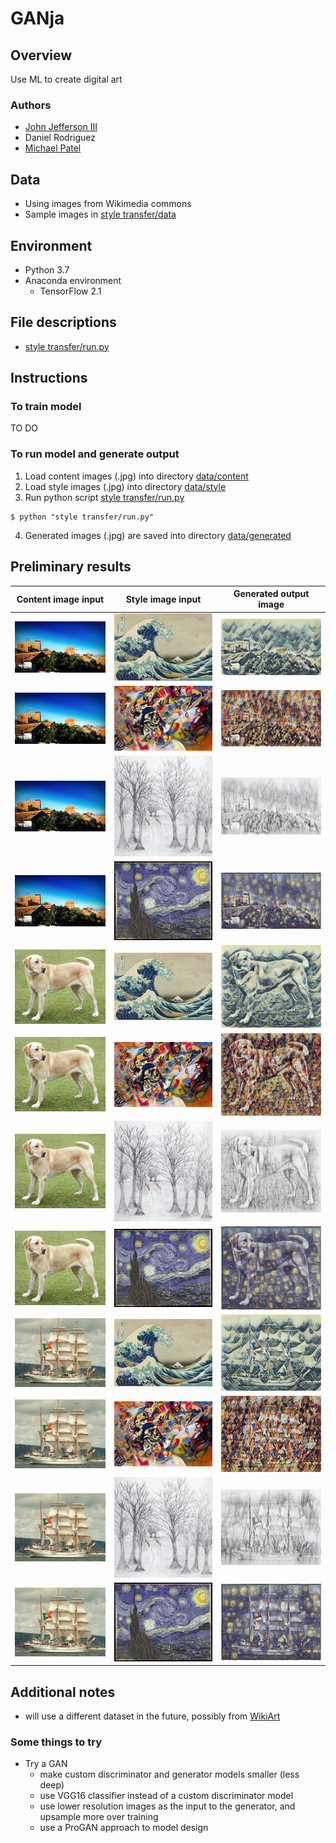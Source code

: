 # GANja
## Overview
Use ML to create digital art

### Authors
* [John Jefferson III](https://github.com/jjefferson1994)
* Daniel Rodriguez
* [Michael Patel](https://github.com/mikepatel)

## Data
* Using images from Wikimedia commons
* Sample images in [style transfer/data](https://github.com/mikepatel/GANja/tree/main/style%20transfer/data)

## Environment
* Python 3.7
* Anaconda environment
  * TensorFlow 2.1

## File descriptions
* [style transfer/run.py](https://github.com/mikepatel/GANja/blob/main/style%20transfer/run.py)

## Instructions
### To train model
TO DO

### To run model and generate output
1. Load content images (.jpg) into directory [data/content](https://github.com/mikepatel/GANja/tree/main/style%20transfer/data/content)
2. Load style images (.jpg) into directory [data/style](https://github.com/mikepatel/GANja/tree/main/style%20transfer/data/style)
3. Run python script [style transfer/run.py](https://github.com/mikepatel/GANja/blob/main/style%20transfer/run.py)
```
$ python "style transfer/run.py"
```
4. Generated images (.jpg) are saved into directory [data/generated](https://github.com/mikepatel/GANja/tree/main/style%20transfer/data/generated)

## Preliminary results
| Content image input | Style image input | Generated output image |
:------------:|:------------:|:------------:
![content](https://github.com/mikepatel/GANja/blob/main/style%20transfer/data/content/content_hill.jpg) | ![style](https://github.com/mikepatel/GANja/blob/main/style%20transfer/data/style/style_wave.jpg) | ![output](https://github.com/mikepatel/GANja/blob/main/style%20transfer/data/generated/generated_hill_wave.jpg)
![content](https://github.com/mikepatel/GANja/blob/main/style%20transfer/data/content/content_hill.jpg) | ![style](https://github.com/mikepatel/GANja/blob/main/style%20transfer/data/style/style_kandinsky.jpg) | ![output](https://github.com/mikepatel/GANja/blob/main/style%20transfer/data/generated/generated_hill_kandinsky.jpg)
![content](https://github.com/mikepatel/GANja/blob/main/style%20transfer/data/content/content_hill.jpg) | ![style](https://github.com/mikepatel/GANja/blob/main/style%20transfer/data/style/style_pencilDrawn.jpg) | ![output](https://github.com/mikepatel/GANja/blob/main/style%20transfer/data/generated/generated_hill_pencilDrawn.jpg)
![content](https://github.com/mikepatel/GANja/blob/main/style%20transfer/data/content/content_hill.jpg) | ![style](https://github.com/mikepatel/GANja/blob/main/style%20transfer/data/style/style_vangogh.jpg) | ![output](https://github.com/mikepatel/GANja/blob/main/style%20transfer/data/generated/generated_hill_vangogh.jpg)
![content](https://github.com/mikepatel/GANja/blob/main/style%20transfer/data/content/content_dog.jpg) | ![style](https://github.com/mikepatel/GANja/blob/main/style%20transfer/data/style/style_wave.jpg) | ![output](https://github.com/mikepatel/GANja/blob/main/style%20transfer/data/generated/generated_dog_wave.jpg)
![content](https://github.com/mikepatel/GANja/blob/main/style%20transfer/data/content/content_dog.jpg) | ![style](https://github.com/mikepatel/GANja/blob/main/style%20transfer/data/style/style_kandinsky.jpg) | ![output](https://github.com/mikepatel/GANja/blob/main/style%20transfer/data/generated/generated_dog_kandinsky.jpg)
![content](https://github.com/mikepatel/GANja/blob/main/style%20transfer/data/content/content_dog.jpg) | ![style](https://github.com/mikepatel/GANja/blob/main/style%20transfer/data/style/style_pencilDrawn.jpg) | ![output](https://github.com/mikepatel/GANja/blob/main/style%20transfer/data/generated/generated_dog_pencilDrawn.jpg)
![content](https://github.com/mikepatel/GANja/blob/main/style%20transfer/data/content/content_dog.jpg) | ![style](https://github.com/mikepatel/GANja/blob/main/style%20transfer/data/style/style_vangogh.jpg) | ![output](https://github.com/mikepatel/GANja/blob/main/style%20transfer/data/generated/generated_dog_vangogh.jpg)
![content](https://github.com/mikepatel/GANja/blob/main/style%20transfer/data/content/content_ship.jpg) | ![style](https://github.com/mikepatel/GANja/blob/main/style%20transfer/data/style/style_wave.jpg) | ![output](https://github.com/mikepatel/GANja/blob/main/style%20transfer/data/generated/generated_ship_wave.jpg)
![content](https://github.com/mikepatel/GANja/blob/main/style%20transfer/data/content/content_ship.jpg) | ![style](https://github.com/mikepatel/GANja/blob/main/style%20transfer/data/style/style_kandinsky.jpg) | ![output](https://github.com/mikepatel/GANja/blob/main/style%20transfer/data/generated/generated_ship_kandinsky.jpg)
![content](https://github.com/mikepatel/GANja/blob/main/style%20transfer/data/content/content_ship.jpg) | ![style](https://github.com/mikepatel/GANja/blob/main/style%20transfer/data/style/style_pencilDrawn.jpg) | ![output](https://github.com/mikepatel/GANja/blob/main/style%20transfer/data/generated/generated_ship_pencilDrawn.jpg)
![content](https://github.com/mikepatel/GANja/blob/main/style%20transfer/data/content/content_ship.jpg) | ![style](https://github.com/mikepatel/GANja/blob/main/style%20transfer/data/style/style_vangogh.jpg) | ![output](https://github.com/mikepatel/GANja/blob/main/style%20transfer/data/generated/generated_ship_vangogh.jpg)

## Additional notes
* will use a different dataset in the future, possibly from [WikiArt](https://www.wikiart.org/)

### Some things to try
* Try a GAN
  * make custom discriminator and generator models smaller (less deep)
  * use VGG16 classifier instead of a custom discriminator model
  * use lower resolution images as the input to the generator, and upsample more over training
  * use a ProGAN approach to model design
